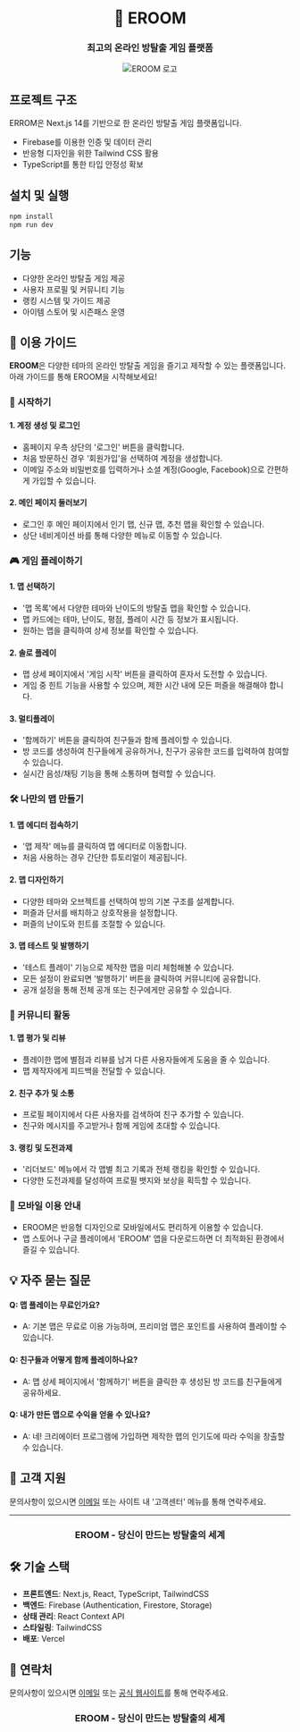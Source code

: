 <div align="center">

# 🚪 EROOM

### 최고의 온라인 방탈출 게임 플랫폼

![EROOM 로고](https://via.placeholder.com/300x150?text=EROOM)

</div>

## 프로젝트 구조

ERROM은 Next.js 14를 기반으로 한 온라인 방탈출 게임 플랫폼입니다.

- Firebase를 이용한 인증 및 데이터 관리
- 반응형 디자인을 위한 Tailwind CSS 활용
- TypeScript를 통한 타입 안정성 확보

## 설치 및 실행

```bash
npm install
npm run dev
```

## 기능

- 다양한 온라인 방탈출 게임 제공
- 사용자 프로필 및 커뮤니티 기능
- 랭킹 시스템 및 가이드 제공
- 아이템 스토어 및 시즌패스 운영

## 📌 이용 가이드

**EROOM**은 다양한 테마의 온라인 방탈출 게임을 즐기고 제작할 수 있는 플랫폼입니다. 아래 가이드를 통해 EROOM을 시작해보세요!

### 🔑 시작하기

#### 1. 계정 생성 및 로그인

- 홈페이지 우측 상단의 '로그인' 버튼을 클릭합니다.
- 처음 방문하신 경우 '회원가입'을 선택하여 계정을 생성합니다.
- 이메일 주소와 비밀번호를 입력하거나 소셜 계정(Google, Facebook)으로 간편하게 가입할 수 있습니다.

#### 2. 메인 페이지 둘러보기

- 로그인 후 메인 페이지에서 인기 맵, 신규 맵, 추천 맵을 확인할 수 있습니다.
- 상단 네비게이션 바를 통해 다양한 메뉴로 이동할 수 있습니다.

### 🎮 게임 플레이하기

#### 1. 맵 선택하기

- '맵 목록'에서 다양한 테마와 난이도의 방탈출 맵을 확인할 수 있습니다.
- 맵 카드에는 테마, 난이도, 평점, 플레이 시간 등 정보가 표시됩니다.
- 원하는 맵을 클릭하여 상세 정보를 확인할 수 있습니다.

#### 2. 솔로 플레이

- 맵 상세 페이지에서 '게임 시작' 버튼을 클릭하여 혼자서 도전할 수 있습니다.
- 게임 중 힌트 기능을 사용할 수 있으며, 제한 시간 내에 모든 퍼즐을 해결해야 합니다.

#### 3. 멀티플레이

- '함께하기' 버튼을 클릭하여 친구들과 함께 플레이할 수 있습니다.
- 방 코드를 생성하여 친구들에게 공유하거나, 친구가 공유한 코드를 입력하여 참여할 수 있습니다.
- 실시간 음성/채팅 기능을 통해 소통하며 협력할 수 있습니다.

### 🛠️ 나만의 맵 만들기

#### 1. 맵 에디터 접속하기

- '맵 제작' 메뉴를 클릭하여 맵 에디터로 이동합니다.
- 처음 사용하는 경우 간단한 튜토리얼이 제공됩니다.

#### 2. 맵 디자인하기

- 다양한 테마와 오브젝트를 선택하여 방의 기본 구조를 설계합니다.
- 퍼즐과 단서를 배치하고 상호작용을 설정합니다.
- 퍼즐의 난이도와 힌트를 조절할 수 있습니다.

#### 3. 맵 테스트 및 발행하기

- '테스트 플레이' 기능으로 제작한 맵을 미리 체험해볼 수 있습니다.
- 모든 설정이 완료되면 '발행하기' 버튼을 클릭하여 커뮤니티에 공유합니다.
- 공개 설정을 통해 전체 공개 또는 친구에게만 공유할 수 있습니다.

### 👥 커뮤니티 활동

#### 1. 맵 평가 및 리뷰

- 플레이한 맵에 별점과 리뷰를 남겨 다른 사용자들에게 도움을 줄 수 있습니다.
- 맵 제작자에게 피드백을 전달할 수 있습니다.

#### 2. 친구 추가 및 소통

- 프로필 페이지에서 다른 사용자를 검색하여 친구 추가할 수 있습니다.
- 친구와 메시지를 주고받거나 함께 게임에 초대할 수 있습니다.

#### 3. 랭킹 및 도전과제

- '리더보드' 메뉴에서 각 맵별 최고 기록과 전체 랭킹을 확인할 수 있습니다.
- 다양한 도전과제를 달성하여 프로필 뱃지와 보상을 획득할 수 있습니다.

### 📱 모바일 이용 안내

- EROOM은 반응형 디자인으로 모바일에서도 편리하게 이용할 수 있습니다.
- 앱 스토어나 구글 플레이에서 'EROOM' 앱을 다운로드하면 더 최적화된 환경에서 즐길 수 있습니다.

## 💡 자주 묻는 질문

#### Q: 맵 플레이는 무료인가요?

- A: 기본 맵은 무료로 이용 가능하며, 프리미엄 맵은 포인트를 사용하여 플레이할 수 있습니다.

#### Q: 친구들과 어떻게 함께 플레이하나요?

- A: 맵 상세 페이지에서 '함께하기' 버튼을 클릭한 후 생성된 방 코드를 친구들에게 공유하세요.

#### Q: 내가 만든 맵으로 수익을 얻을 수 있나요?

- A: 네! 크리에이터 프로그램에 가입하면 제작한 맵의 인기도에 따라 수익을 창출할 수 있습니다.

## 📧 고객 지원

문의사항이 있으시면 [이메일](mailto:contact@eroom-game.com) 또는 사이트 내 '고객센터' 메뉴를 통해 연락주세요.

---

<div align="center">

### EROOM - 당신이 만드는 방탈출의 세계

</div>

## 🛠️ 기술 스택

- **프론트엔드**: Next.js, React, TypeScript, TailwindCSS
- **백엔드**: Firebase (Authentication, Firestore, Storage)
- **상태 관리**: React Context API
- **스타일링**: TailwindCSS
- **배포**: Vercel

## 📧 연락처

문의사항이 있으시면 [이메일](mailto:pickpictest@gmail.com) 또는 [공식 웹사이트](https://e-room.kro.kr)를 통해 연락주세요.

<div align="center">

### EROOM - 당신이 만드는 방탈출의 세계

</div>
